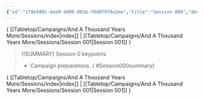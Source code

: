 ```yaml
---
{"id":"178e589c-4ee9-4400-801b-70d07970a2ee","title":"Session 000","description":"Session 0","publish":true,"date_created":"Saturday, June 10th 2023, 12:51:38 pm","date_modified":"Thursday, April 4th 2024, 11:46:25 pm","path":"Tabletop/Campaigns/And A Thousand Years More/Sessions/Session 000.md","permalink":"/tabletop/campaigns/and-a-thousand-years-more/sessions/session-000/","PassFrontmatter":true}
---
```



{ [[Tabletop/Campaigns/And A Thousand Years More/Sessions/index\|index]] | [[Tabletop/Campaigns/And A Thousand Years More/Sessions/Session 001\|Session 001]] }

> [!SUMMARY] Session 0 keypoints
> - Campaign preparations.
{ #Session000summary}


{ [[Tabletop/Campaigns/And A Thousand Years More/Sessions/index\|index]] | [[Tabletop/Campaigns/And A Thousand Years More/Sessions/Session 001\|Session 001]] }
